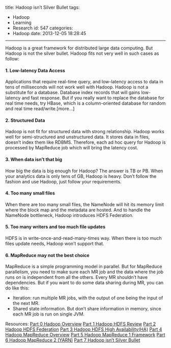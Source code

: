 title: Hadoop isn’t Silver Bullet
tags:
  - Hadoop
  - Learning
  - Research
id: 547
categories:
  - Hadoop
date: 2013-12-05 18:28:45
---

Hadoop is a great framework for distributed large data computing. But Hadoop is not the silver bullet. Hadoop fits not very well in such cases as follow:

#### 1\. Low-latency Data Access

Applications that require real-time query, and low-latency access to data in tens of milliseconds will not work well with Hadoop. 
Hadoop is not a substitute for a database. Database index records that will gains low-latency and fast response. 
But if you really want to replace the database for real time needs, try HBase, which is a column-oriented database for random and real time read/write.[more...]

#### 2\. Structured Data

Hadoop is not fit for structured data with strong relationship. Hadoop works well for semi-structured and unstructured data. It stores data in files, doesn’t index them like RDBMS. Therefore, each ad hoc query for Hadoop is processed by MapReduce job which will bring the latency cost. 

#### 3\. When data isn’t that big

How big the data is big enough for Hadoop? The answer is TB or PB. When your analytics data is only tens of GB, Hadoop is heavy. Don’t follow the fashion and use Hadoop, just follow your requirements. 

#### 4\. Too many small files

When there are too many small files, the NameNode will hit its memory limit where the block map and the metadata are hosted. And to handle the NameNode bottleneck, Hadoop introduces HDFS Federation.

#### 5\. Too many writers and too much file updates

HDFS is in write-once-and-read-many-times way. When there is too much files update needs, Hadoop won’t support that.

#### 6\. MapReduce may not the best choice

MapReduce is a simple programming model in parallel. But for MapReduce parallelism, you need to make sure each MR job and the data where the job runs on is independent from all the others. Every MR shouldn’t have dependencies. 
But if you want to do some data sharing during MR, you can do like this:
- Iteration: run multiple MR jobs, with the output of one being the input of the next MR.
- Shared state information. But don’t share information in memory, since each MR job is run on single JVM. 

Resources:
[Part 0 Hadoop Overview](http://cyanny/myblog/2013/12/05/hadoop-overview/ "Hadoop Overview")
[Part 1 Hadoop HDFS Review](http://cyanny/myblog/2013/12/05/hadoop-hdfs-review/ "Hadoop HDFS Review")
[Part 2 Hadoop HDFS Federation](http://cyanny/myblog/2013/12/05/hadoop-hdfs-federation/ "Hadoop HDFS Federation")
[Part 3 Hadoop HDFS High Availability(HA)](http://cyanny/myblog/2013/12/05/hadoop-hdfs-high-availability/ "Hadoop HDFS High Availability(HA)")
[Part 4 Hadoop MapReduce Overview](http://cyanny/myblog/2013/12/05/hadoop-mapreduce-overview/ "Hadoop MapReduce Overview")
[Part 5 Hadoop MapReduce 1 Framework](http://cyanny/myblog/2013/12/05/hadoop-mapreduce-1-framework/ "Hadoop MapReduce 1 Framework")
[Part 6 Hadoop MapReduce 2 (YARN)](http://cyanny/myblog/2013/12/05/hadoop-mapreduce-2-yarn/ "Hadoop MapReduce 2 (YARN)")
[Part 7 Hadoop isn’t Silver Bullet](http://cyanny/myblog/2013/12/05/hadoop-isnt-silver-bullet/ "Hadoop isn’t Silver Bullet")